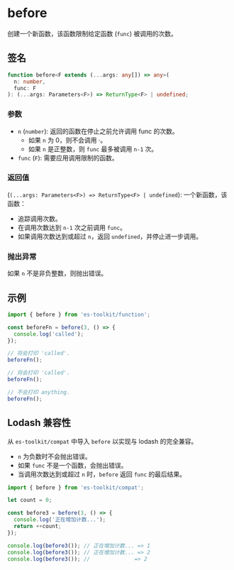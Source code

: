 # before

创建一个新函数，该函数限制给定函数 (`func`) 被调用的次数。

## 签名

```typescript
function before<F extends (...args: any[]) => any>(
  n: number,
  func: F
): (...args: Parameters<F>) => ReturnType<F> | undefined;
```

### 参数

- `n` (`number`): 返回的函数在停止之前允许调用 func 的次数。
  - 如果 `n` 为 0，则不会调用 ·。
  - 如果 `n` 是正整数，则 `func` 最多被调用 `n-1` 次。
- `func` (`F`): 需要应用调用限制的函数。

### 返回值

(`(...args: Parameters<F>) => ReturnType<F> | undefined`): 一个新函数，该函数：

- 追踪调用次数。
- 在调用次数达到 `n-1` 次之前调用 `func`。
- 如果调用次数达到或超过 `n`，返回 `undefined`，并停止进一步调用。

### 抛出异常

如果 `n` 不是非负整数，则抛出错误。

## 示例

```typescript
import { before } from 'es-toolkit/function';

const beforeFn = before(3, () => {
  console.log('called');
});

// 将会打印 'called'.
beforeFn();

// 将会打印 'called'.
beforeFn();

// 不会打印 anything.
beforeFn();
```

## Lodash 兼容性

从 `es-toolkit/compat` 中导入 `before` 以实现与 lodash 的完全兼容。

- `n` 为负数时不会抛出错误。
- 如果 `func` 不是一个函数，会抛出错误。
- 当调用次数达到或超过 `n` 时，`before` 返回 `func` 的最后结果。

```typescript
import { before } from 'es-toolkit/compat';

let count = 0;

const before3 = before(3, () => {
  console.log('正在增加计数...');
  return ++count;
});

console.log(before3()); // 正在增加计数... => 1
console.log(before3()); // 正在增加计数... => 2
console.log(before3()); //              => 2
```